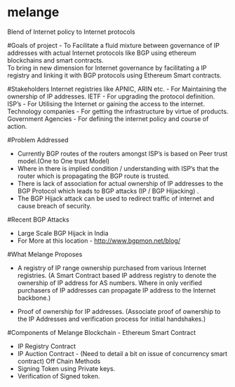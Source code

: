 # melange
Blend of Internet policy to Internet protocols

#Goals of project - 
To Facilitate a fluid mixture between governance of IP addresses with actual Internet protocols like BGP  using ethereum blockchains and smart contracts.  
To bring in new dimension for Internet governance by facilitating a IP registry and linking it with BGP protocols using Ethereum Smart contracts.

#Stakeholders 
Internet registries like APNIC, ARIN etc. - For Maintaining the ownership of IP addresses.
IETF - For upgrading the protocol definition. 
ISP’s - For Utilising the Internet or gaining the access to the internet. 
Technology companies - For getting the infrastructure by virtue of products.
Government Agencies - For defining the internet policy and course of action.


#Problem Addressed
 - Currently BGP routes of the routers amongst ISP’s is based on Peer trust model.(One to One trust Model) 
 - Where in there is implied condition / understanding with ISP’s that the router which is propagating the BGP route is trusted. 
 - There is lack of association for actual ownership of IP addresses to the BGP Protocol which leads to BGP attacks (IP / BGP Hijacking) . 
 - The BGP Hijack attack can be used to redirect traffic of internet and cause breach of security.

#Recent BGP Attacks 
 - Large Scale BGP Hijack in India
 - For More at this location - http://www.bgpmon.net/blog/

#What Melange Proposes
- A registry of IP range ownership purchased from various Internet registries. (A Smart Contract based IP address registry to denote the ownership of IP address for AS numbers. Where in only verified purchasers of IP addresses can propagate IP address to the Internet backbone.)

- Proof of ownership for IP addresses. (Associate proof of ownership to the IP Addresses and verification process for initial handshakes.)

#Components of Melange 
Blockchain - Ethereum 
Smart Contract
 - IP Registry Contract 
 - IP Auction Contract - (Need to detail a bit on issue of concurrency smart contract)
Off Chain Methods
 - Signing Token using Private keys. 
 - Verification of Signed token.

